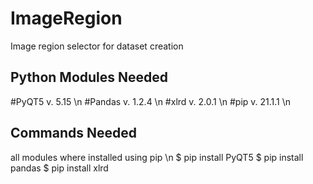 # ImageRegion
Image region selector for dataset creation

## Python Modules Needed ##
#PyQT5   v. 5.15 \n
#Pandas  v. 1.2.4 \n
#xlrd    v. 2.0.1 \n
#pip     v. 21.1.1 \n
  
## Commands Needed ##
all modules where installed using pip \n
$ pip install PyQT5
$ pip install pandas
$ pip install xlrd
